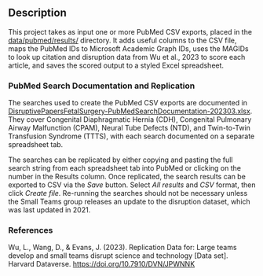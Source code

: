 ## Description

This project takes as input one or more PubMed CSV exports, placed in the [data/pubmed/results/](data/pubmed/results/) directory. It adds useful columns to the CSV file, maps the PubMed IDs to Microsoft Academic Graph IDs, uses the MAGIDs to look up citation and disruption data from Wu et al., 2023 to score each article, and saves the scored output to a styled Excel spreadsheet.

### PubMed Search Documentation and Replication

The searches used to create the PubMed CSV exports are documented in [DisruptivePapersFetalSurgery-PubMedSearchDocumentation-202303.xlsx](data/pubmed/searches/DisruptivePapersFetalSurgery-PubMedSearchDocumentation-202303.xlsx). They cover Congenital Diaphragmatic Hernia (CDH), Congenital Pulmonary Airway Malfunction (CPAM), Neural Tube Defects (NTD), and Twin-to-Twin Transfusion Syndrome (TTTS), with each search documented on a separate spreadsheet tab.

The searches can be replicated by either copying and pasting the full search string from each spreadsheet tab into PubMed or clicking on the number in the Results column. Once replicated, the search results can be exported to CSV via the *Save* button. Select *All results* and *CSV* format, then click *Create file*. Re-running the searches should not be necessary unless the Small Teams group releases an update to the disruption dataset, which was last updated in 2021.

### References

Wu, L., Wang, D., & Evans, J. (2023). Replication Data for: Large teams develop and small teams disrupt science and technology [Data set]. Harvard Dataverse. <https://doi.org/10.7910/DVN/JPWNNK>

